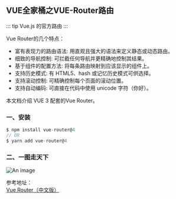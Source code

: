 ## VUE全家桶之VUE-Router路由
::: tip
Vue.js 的官方路由
:::

Vue Router的几个特点：
+ 富有表现力的路由语法: 用直观且强大的语法来定义静态或动态路由。
+ 细致的导航控制: 可拦截任何导航并更精确地控制其结果。
+ 基于组件的配置方法: 将每条路由映射到应该显示的组件上。
+ 支持历史模式: 有 HTML5、hash 或记忆历史模式可供选择。
+ 支持滚动控制: 可精确控制每个页面的滚动位置。
+ 支持自动编码: 可直接在代码中使用 unicode 字符（你好）。

本文档介绍 VUE 3 配套的Vue Router。

### 一、安装
```js
$ npm install vue-router@4
// OR
$ yarn add vue-router@4
```
### 二、一图走天下
![An image](~@/prev/vue_router.png)






参考地址：<br/>
<a href="https://router.vuejs.org/zh/" target="_blank">Vue Router（中文版）</a><br />

